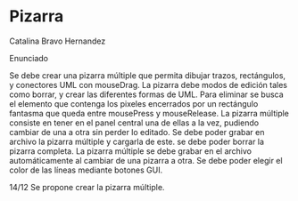 # Pizarra

Catalina Bravo Hernandez

Enunciado

Se debe crear una pizarra múltiple que permita dibujar trazos, rectángulos, y conectores UML con mouseDrag. La pizarra debe modos de edición tales como borrar, y crear las diferentes formas de UML. Para eliminar se busca el elemento que contenga los pixeles encerrados por un rectángulo fantasma que queda entre mousePress y mouseRelease. La pizarra múltiple consiste en tener en el panel central una de ellas a la vez, pudiendo cambiar de una a otra sin perder lo editado. Se debe poder grabar en archivo la pizarra múltiple y cargarla de este. se debe poder borrar la pizarra completa. La pizarra múltiple se debe grabar en el archivo automáticamente al cambiar de una pizarra a otra. Se debe poder elegir el color de las líneas mediante botones GUI.

14/12
Se propone crear la pizarra múltiple.
